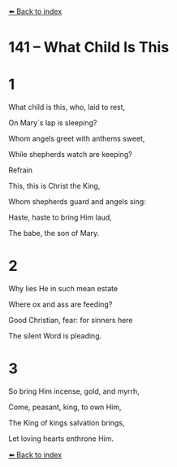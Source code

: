 [⬅️ Back to index](../README.md)

# 141 – What Child Is This





# 1

What child is this, who, laid to rest,

On Mary`s lap is sleeping?

Whom angels greet with anthems sweet,

While shepherds watch are keeping?



Refrain

This, this is Christ the King,

Whom shepherds guard and angels sing:

Haste, haste to bring Him laud,

The babe, the son of Mary.



# 2

Why lies He in such mean estate

Where ox and ass are feeding?

Good Christian, fear: for sinners here

The silent Word is pleading.



# 3

So bring Him incense, gold, and myrrh,

Come, peasant, king, to own Him,

The King of kings salvation brings,

Let loving hearts enthrone Him.

[⬅️ Back to index](../README.md)
